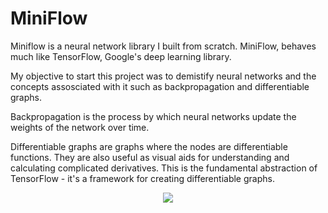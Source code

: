 # MiniFlow

Miniflow is a neural network library I built from scratch. MiniFlow, behaves much like TensorFlow, Google's deep learning library.

My objective to start this project was to demistify neural networks and the concepts assosciated with it such as backpropagation and differentiable graphs.

Backpropagation is the process by which neural networks update the weights of the network over time.

Differentiable graphs are graphs where the nodes are differentiable functions. They are also useful as visual aids for understanding and calculating complicated derivatives. This is the fundamental abstraction of TensorFlow - it's a framework for creating differentiable graphs.

<p align="center">
	<img src = "https://upload.wikimedia.org/wikipedia/commons/9/99/Neural_network_example.svg">
</p>


